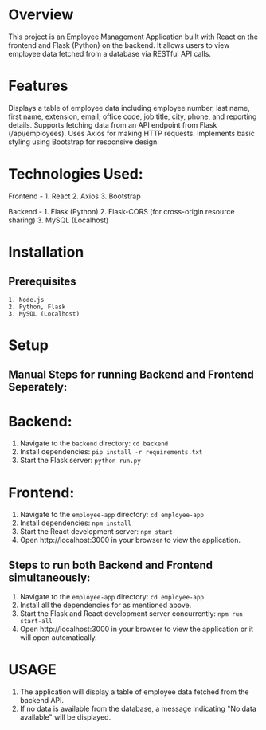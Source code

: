 # Overview
This project is an Employee Management Application built with React on the frontend and Flask (Python) on the backend. It allows users to view employee data fetched from a database via RESTful API calls.

# Features
Displays a table of employee data including employee number, last name, first name, extension, email, office code, job title, city, phone, and reporting details.
Supports fetching data from an API endpoint from Flask (/api/employees).
Uses Axios for making HTTP requests.
Implements basic styling using Bootstrap for responsive design.

# Technologies Used: 
Frontend -  1. React
            2. Axios
            3. Bootstrap

Backend -   1. Flask (Python)
            2. Flask-CORS (for cross-origin resource sharing)
            3. MySQL (Localhost)

# Installation
## Prerequisites
    1. Node.js
    2. Python, Flask
    3. MySQL (Localhost)

# Setup
## Manual Steps for running Backend and Frontend Seperately:

# Backend:
1. Navigate to the `backend` directory: `cd backend`
2. Install dependencies: `pip install -r requirements.txt`
3. Start the Flask server: `python run.py`

# Frontend:
1. Navigate to the `employee-app` directory: `cd employee-app`
2. Install dependencies: `npm install`
3. Start the React development server: `npm start`
4. Open http://localhost:3000 in your browser to view the application.

## Steps to run both Backend and Frontend simultaneously:
1. Navigate to the `employee-app` directory: `cd employee-app`
2. Install all the dependencies for as mentioned above.
3. Start the Flask and React development server concurrently: `npm run start-all`
4. Open http://localhost:3000 in your browser to view the application or it will open automatically.

# USAGE
1. The application will display a table of employee data fetched from the backend API.
2. If no data is available from the database, a message indicating "No data available" will be displayed.
